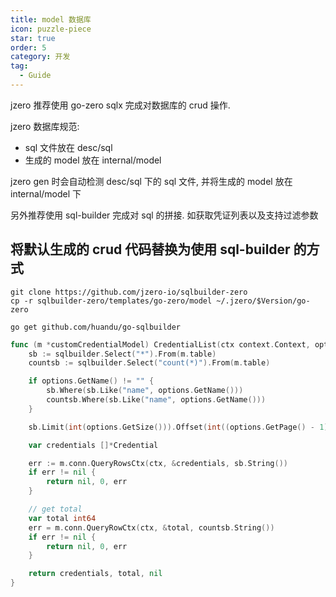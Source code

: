 ```yaml
---
title: model 数据库
icon: puzzle-piece
star: true
order: 5
category: 开发
tag:
  - Guide
---
```


jzero 推荐使用 go-zero sqlx 完成对数据库的 crud 操作.

jzero 数据库规范:

* sql 文件放在 desc/sql
* 生成的 model 放在 internal/model

jzero gen 时会自动检测 desc/sql 下的 sql 文件, 并将生成的 model 放在 internal/model 下

另外推荐使用 sql-builder 完成对 sql 的拼接. 如获取凭证列表以及支持过滤参数

## 将默认生成的 crud 代码替换为使用 sql-builder 的方式

```shell
git clone https://github.com/jzero-io/sqlbuilder-zero
cp -r sqlbuilder-zero/templates/go-zero/model ~/.jzero/$Version/go-zero
```

```shell
go get github.com/huandu/go-sqlbuilder
```

```go
func (m *customCredentialModel) CredentialList(ctx context.Context, options *credentialpb.CredentialListRequest) ([]*Credential, int64, error) {
	sb := sqlbuilder.Select("*").From(m.table)
	countsb := sqlbuilder.Select("count(*)").From(m.table)

	if options.GetName() != "" {
		sb.Where(sb.Like("name", options.GetName()))
		countsb.Where(sb.Like("name", options.GetName()))
	}

	sb.Limit(int(options.GetSize())).Offset(int((options.GetPage() - 1) * options.GetSize()))

	var credentials []*Credential

	err := m.conn.QueryRowsCtx(ctx, &credentials, sb.String())
	if err != nil {
		return nil, 0, err
	}

	// get total
	var total int64
	err = m.conn.QueryRowCtx(ctx, &total, countsb.String())
	if err != nil {
		return nil, 0, err
	}

	return credentials, total, nil
}
```